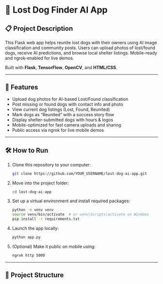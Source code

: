 # 🐶 Lost Dog Finder AI App

## 📋 Project Description
This Flask web app helps reunite lost dogs with their owners using AI image classification and community posts. Users can upload photos of lost/found dogs, receive AI predictions, and browse local shelter listings. Mobile-ready and ngrok-enabled for live demos.

Built with **Flask**, **TensorFlow**, **OpenCV**, and **HTML/CSS**.

---

## 🚀 Features
- Upload dog photos for AI-based Lost/Found classification
- Post missing or found dogs with contact info and photo
- View current dog listings (Lost, Found, Reunited)
- Mark dogs as “Reunited” with a success story flow
- Display shelter-submitted dogs with hours & logos
- Mobile-optimized for fast camera uploads and sharing
- Public access via ngrok for live mobile demos

---

## 🛠️ How to Run
1. Clone this repository to your computer:

    ```bash
    git clone https://github.com/YOUR_USERNAME/lost-dog-ai-app.git
    ```

2. Move into the project folder:

    ```bash
    cd lost-dog-ai-app
    ```

3. Set up a virtual environment and install required packages:

    ```bash
    python -m venv venv
    source venv/bin/activate  # or venv\Scripts\activate on Windows
    pip install -r requirements.txt
    ```

4. Launch the app locally:

    ```bash
    python app.py
    ```

5. (Optional) Make it public on mobile using:

    ```bash
    ngrok http 5000
    ```

---

## 📂 Project Structure

